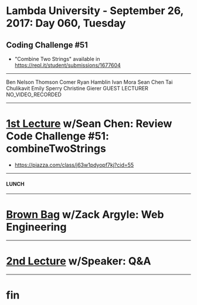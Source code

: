 # Lambda University - September 26, 2017: Day 060, Tuesday
## Coding Challenge #51
- "Combine Two Strings" available in https://repl.it/student/submissions/1677604
***
Ben Nelson
Thomson Comer
Ryan Hamblin
Ivan Mora
Sean Chen
Tai Chulikavit
Emily Sperry
Christine Gierer
GUEST LECTURER
NO_VIDEO_RECORDED
***
# [1st Lecture](https://youtu.be/lcTbfgMlNNE) w/Sean Chen: Review Code Challenge #51: combineTwoStrings
- https://piazza.com/class/j63w1pdyopf7kj?cid=55

***
#### LUNCH
***
# [Brown Bag](https://youtu.be/BQIoxKE4MqY) w/Zack Argyle: Web Engineering
***
# [2nd Lecture](VIDEO_RECORDED_NOT_POSTED) w/Speaker: Q&A
***
# fin
